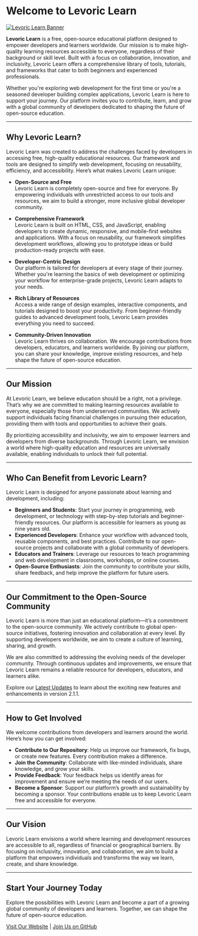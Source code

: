 # Welcome to Levoric Learn

[![Levoric Learn Banner](https://levoriclearn.com/docs/image/levoric-learn-foundation.png)](https://levoriclearn.com)

**Levoric Learn** is a free, open-source educational platform designed to empower developers and learners worldwide. Our mission is to make high-quality learning resources accessible to everyone, regardless of their background or skill level. Built with a focus on collaboration, innovation, and inclusivity, Levoric Learn offers a comprehensive library of tools, tutorials, and frameworks that cater to both beginners and experienced professionals.

Whether you're exploring web development for the first time or you're a seasoned developer building complex applications, Levoric Learn is here to support your journey. Our platform invites you to contribute, learn, and grow with a global community of developers dedicated to shaping the future of open-source education.

---

## Why Levoric Learn?

Levoric Learn was created to address the challenges faced by developers in accessing free, high-quality educational resources. Our framework and tools are designed to simplify web development, focusing on reusability, efficiency, and accessibility. Here’s what makes Levoric Learn unique:

-  **Open-Source and Free**  
   Levoric Learn is completely open-source and free for everyone. By empowering individuals with unrestricted access to our tools and resources, we aim to build a stronger, more inclusive global developer community.

-  **Comprehensive Framework**  
   Levoric Learn is built on HTML, CSS, and JavaScript, enabling developers to create dynamic, responsive, and mobile-first websites and applications. With a focus on reusability, our framework simplifies development workflows, allowing you to prototype ideas or build production-ready projects with ease.

-  **Developer-Centric Design**  
   Our platform is tailored for developers at every stage of their journey. Whether you're learning the basics of web development or optimizing your workflow for enterprise-grade projects, Levoric Learn adapts to your needs.

- **Rich Library of Resources**  
   Access a wide range of design examples, interactive components, and tutorials designed to boost your productivity. From beginner-friendly guides to advanced development tools, Levoric Learn provides everything you need to succeed.

-  **Community-Driven Innovation**  
   Levoric Learn thrives on collaboration. We encourage contributions from developers, educators, and learners worldwide. By joining our platform, you can share your knowledge, improve existing resources, and help shape the future of open-source education.

---

## Our Mission

At Levoric Learn, we believe education should be a right, not a privilege. That’s why we are committed to making learning resources available to everyone, especially those from underserved communities. We actively support individuals facing financial challenges in pursuing their education, providing them with tools and opportunities to achieve their goals.

By prioritizing accessibility and inclusivity, we aim to empower learners and developers from diverse backgrounds. Through Levoric Learn, we envision a world where high-quality education and resources are universally available, enabling individuals to unlock their full potential.

---

## Who Can Benefit from Levoric Learn?

Levoric Learn is designed for anyone passionate about learning and development, including:

- **Beginners and Students**: Start your journey in programming, web development, or technology with step-by-step tutorials and beginner-friendly resources. Our platform is accessible for learners as young as nine years old.
- **Experienced Developers**: Enhance your workflow with advanced tools, reusable components, and best practices. Contribute to our open-source projects and collaborate with a global community of developers.
- **Educators and Trainers**: Leverage our resources to teach programming and web development in classrooms, workshops, or online courses.
- **Open-Source Enthusiasts**: Join the community to contribute your skills, share feedback, and help improve the platform for future users.

---

## Our Commitment to the Open-Source Community

Levoric Learn is more than just an educational platform—it’s a commitment to the open-source community. We actively contribute to global open-source initiatives, fostering innovation and collaboration at every level. By supporting developers worldwide, we aim to create a culture of learning, sharing, and growth.

We are also committed to addressing the evolving needs of the developer community. Through continuous updates and improvements, we ensure that Levoric Learn remains a reliable resource for developers, educators, and learners alike.

Explore our [Latest Updates](#) to learn about the exciting new features and enhancements in version 2.1.1.

---

## How to Get Involved

We welcome contributions from developers and learners around the world. Here’s how you can get involved:

- **Contribute to Our Repository**: Help us improve our framework, fix bugs, or create new features. Every contribution makes a difference.
- **Join the Community**: Collaborate with like-minded individuals, share knowledge, and grow your skills.
- **Provide Feedback**: Your feedback helps us identify areas for improvement and ensure we’re meeting the needs of our users.
- **Become a Sponsor**: Support our platform’s growth and sustainability by becoming a sponsor. Your contributions enable us to keep Levoric Learn free and accessible for everyone.

---

## Our Vision

Levoric Learn envisions a world where learning and development resources are accessible to all, regardless of financial or geographical barriers. By focusing on inclusivity, innovation, and collaboration, we aim to build a platform that empowers individuals and transforms the way we learn, create, and share knowledge.

---

## Start Your Journey Today

Explore the possibilities with Levoric Learn and become a part of a growing global community of developers and learners. Together, we can shape the future of open-source education.

[Visit Our Website](https://levoriclearn.com) | [Join Us on GitHub](https://github.com/levoric-learn)
